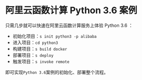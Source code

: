 # 阿里云函数计算 Python 3.6 案例

只需几步就可以快速在阿里云函数计算服务上体验 Python 3.6 ：

- 初始化项目：`s init python3 -p alibaba`
- 进入项目：`cd python3`
- 构建项目：`s build docker`
- 部署项目：`s deploy`
- 触发项目：`s invoke remote`

即可实现`Python 3.6`案例的初始化、部署整个流程。
